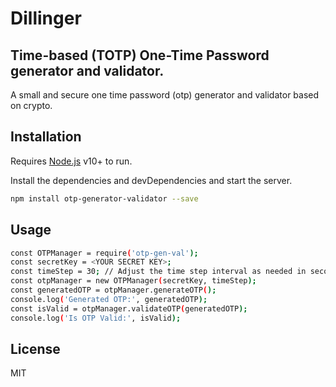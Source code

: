 # Dillinger
## Time-based (TOTP) One-Time Password generator and validator.
A small and secure one time password (otp) generator and validator based on crypto.

## Installation

Requires [Node.js](https://nodejs.org/) v10+ to run.

Install the dependencies and devDependencies and start the server.

```sh
npm install otp-generator-validator --save
```

## Usage

```sh
const OTPManager = require('otp-gen-val');
const secretKey = <YOUR SECRET KEY>;
const timeStep = 30; // Adjust the time step interval as needed in seconds
const otpManager = new OTPManager(secretKey, timeStep);
const generatedOTP = otpManager.generateOTP();
console.log('Generated OTP:', generatedOTP);
const isValid = otpManager.validateOTP(generatedOTP);
console.log('Is OTP Valid:', isValid);
```


## License
MIT
